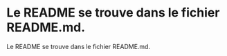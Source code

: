 Le README se trouve dans le fichier README.md.
=======

Le README se trouve dans le fichier README.md.
